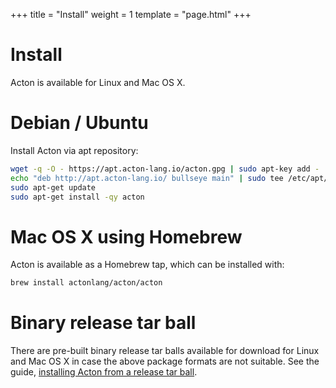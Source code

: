 +++
title = "Install"
weight = 1
template = "page.html"
+++

# Install

Acton is available for Linux and Mac OS X.

# Debian / Ubuntu

Install Acton via apt repository:

```sh
wget -q -O - https://apt.acton-lang.io/acton.gpg | sudo apt-key add -
echo "deb http://apt.acton-lang.io/ bullseye main" | sudo tee /etc/apt/sources.list.d/acton.list
sudo apt-get update
sudo apt-get install -qy acton
```


# Mac OS X using Homebrew

Acton is available as a Homebrew tap, which can be installed with:
```sh
brew install actonlang/acton/acton
```


# Binary release tar ball

There are pre-built binary release tar balls available for download for Linux
and Mac OS X in case the above package formats are not suitable. See the guide,
[installing Acton from a release tar ball](from-tar-ball).

